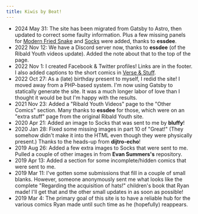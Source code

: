 ```yaml
---
title: Kiwis by Beat!
---
```


- 2024 May 31: The site has been migrated from Gatsby to Astro, then updated to correct some faulty information. Plus a few missing panels for [Modern Fried Snake](/modern-fried-snake) and [Socks](/socks) were added, thanks to **essdee**.
- 2022 Nov 12: We have a Discord server now, thanks to **essdee** (of the Ribald Youth videos update). Added the note about that to the top of the page.
- 2022 Nov 1: I created Facebook & Twitter profiles! Links are in the footer. I also added captions to the short comics in [Verse & Stuff](/verse-and-stuff).
- 2022 Oct 27: As a (late) birthday present to myself, I redid the site! I moved away from a PHP-based system. I'm now using Gatsby to statically generate the site. It was a much longer labor of love than I thought it would be but I'm happy with the results.
- 2021 Nov 23: Added a "Ribald Youth Videos" page to the "Other Comics" section. Many thanks to **essdee** for those, which were on an "extra stuff" page from the original Ribald Youth site.
- 2020 Apr 21: Added an image to Socks that was sent to me by **bluffy**!
- 2020 Jan 28: Fixed some missing images in part 10 of "Great!" (They somehow didn't make it into the HTML even though they were physically present.) Thanks to the heads-up from **dijtro-echo**!
- 2019 Aug 26: Added a few extra images to Socks that were sent to me. Pulled a couple of other images in from **Evan Summers's** repository.
- 2019 Apr 13: Added a section for some incomplete/hidden comics that were sent to me.
- 2019 Mar 11: I've gotten some submissions that fill in a couple of small blanks. However, someone anonymously sent me what looks like the complete "Regarding the acquisition of hats!" children's book that Ryan made! I'll get that and the other small updates in as soon as possible!
- 2019 Mar 4: The primary goal of this site is to have a reliable hub for the various comics Ryan made until such time as he (hopefully) reappears.

